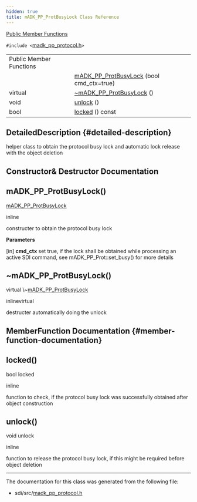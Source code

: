 ```yaml
---
hidden: true
title: mADK_PP_ProtBusyLock Class Reference
---
```


[Public Member Functions](#pub-methods)

`#include <`<a href="madk__pp__protocol_8h_source.md">madk_pp_protocol.h</a>`>`

|  |  |
|----|----|
| Public Member Functions |  |
|   | [mADK_PP_ProtBusyLock](#a8d0a9a6f75c9455ee74b21972246b5de) (bool cmd_ctx=true) |
| virtual  | [\~mADK_PP_ProtBusyLock](#a3b9e0a65ce9a6c608d477e985ea1ef4d) () |
| void  | [unlock](#a9278be8203e1c42e2619179882ae4403) () |
| bool  | [locked](#a8b660d2fb225d2dc900e1f7d0b60dadf) () const |

## DetailedDescription {#detailed-description}

helper class to obtain the protocol busy lock and automatic lock release with the object deletion

## Constructor& Destructor Documentation

## mADK_PP_ProtBusyLock() <a href="#a8d0a9a6f75c9455ee74b21972246b5de" id="a8d0a9a6f75c9455ee74b21972246b5de"></a>

<p><a href="classm_a_d_k___p_p___prot_busy_lock.md">mADK_PP_ProtBusyLock</a></p>

inline

constructer to obtain the protocol busy lock

**Parameters**

\[in\] **cmd_ctx** set true, if the lock shall be obtained while processing an active SDI command, see mADK_PP_Prot::set_busy() for more details

## \~mADK_PP_ProtBusyLock() <a href="#a3b9e0a65ce9a6c608d477e985ea1ef4d" id="a3b9e0a65ce9a6c608d477e985ea1ef4d"></a>

<p>virtual \~<a href="classm_a_d_k___p_p___prot_busy_lock.md">mADK_PP_ProtBusyLock</a></p>

inlinevirtual

destructer automatically doing the unlock

## MemberFunction Documentation {#member-function-documentation}

## locked() <a href="#a8b660d2fb225d2dc900e1f7d0b60dadf" id="a8b660d2fb225d2dc900e1f7d0b60dadf"></a>

<p>bool locked</p>

inline

function to check, if the protocol busy lock was successfully obtained after object construction

## unlock() <a href="#a9278be8203e1c42e2619179882ae4403" id="a9278be8203e1c42e2619179882ae4403"></a>

<p>void unlock</p>

inline

function to release the protocol busy lock, if this might be required before object deletion

------------------------------------------------------------------------

The documentation for this class was generated from the following file:

- sdi/src/<a href="madk__pp__protocol_8h_source.md">madk_pp_protocol.h</a>
